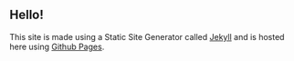 ## Hello!

This site is made using a Static Site Generator called [Jekyll](https://jekyllrb.com/) and is hosted here using [Github Pages](https://pages.github.com/).
